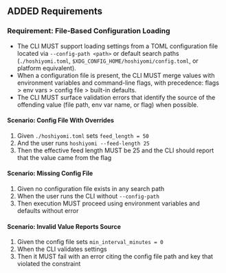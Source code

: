 ## ADDED Requirements
### Requirement: File-Based Configuration Loading
- The CLI MUST support loading settings from a TOML configuration file located via `--config-path <path>` or default search paths (`./hoshiyomi.toml`, `$XDG_CONFIG_HOME/hoshiyomi/config.toml`, or platform equivalent).
- When a configuration file is present, the CLI MUST merge values with environment variables and command-line flags, with precedence: flags > env vars > config file > built-in defaults.
- The CLI MUST surface validation errors that identify the source of the offending value (file path, env var name, or flag) when possible.

#### Scenario: Config File With Overrides
1. Given `./hoshiyomi.toml` sets `feed_length = 50`
2. And the user runs `hoshiyomi --feed-length 25`
3. Then the effective feed length MUST be 25 and the CLI should report that the value came from the flag

#### Scenario: Missing Config File
1. Given no configuration file exists in any search path
2. When the user runs the CLI without `--config-path`
3. Then execution MUST proceed using environment variables and defaults without error

#### Scenario: Invalid Value Reports Source
1. Given the config file sets `min_interval_minutes = 0`
2. When the CLI validates settings
3. Then it MUST fail with an error citing the config file path and key that violated the constraint

